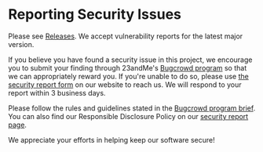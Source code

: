 # Reporting Security Issues

Please see [Releases](https://github.com/23andMe/Yamale/releases). We accept
vulnerability reports for the latest major version.

If you believe you have found a security issue in this project, we encourage
you to submit your finding through 23andMe's
[Bugcrowd program](https://bugcrowd.com/twentythree-and-me) so that we can
appropriately reward you. If you're unable to do so, please use
[the security report form](https://www.23andme.com/security-report/) on our
website to reach us. We will respond to your report within 3 business
days.

Please follow the rules and guidelines stated in the
[Bugcrowd program brief](https://bugcrowd.com/twentythree-and-me). You can also
find our Responsible Disclosure Policy on our
[security report page](https://www.23andme.com/security-report/).

We appreciate your efforts in helping keep our software secure!
